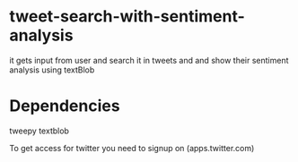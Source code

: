 # tweet-search-with-sentiment-analysis
  it gets input from user and search it in tweets and and show their sentiment analysis using textBlob
# Dependencies
   tweepy 
   textblob


To get access for twitter you need to signup on (apps.twitter.com)

